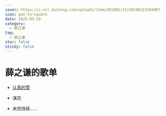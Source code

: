 ```yaml
---
cover: https://c-ssl.duitang.com/uploads/item/201902/13/20190213194407_akvyz.thumb.1000_0.jpg
icon: pen-to-square
date: 2025-03-19
category:
  - 薛之谦
tag:
  - 薛之谦
star: false
sticky: false
---
```


# 薛之谦的歌单

- [认真的雪](https://baike.baidu.com/item/认真的雪/6488943?fromModule=lemma_inlink)

- 演员
- 未完待续……

